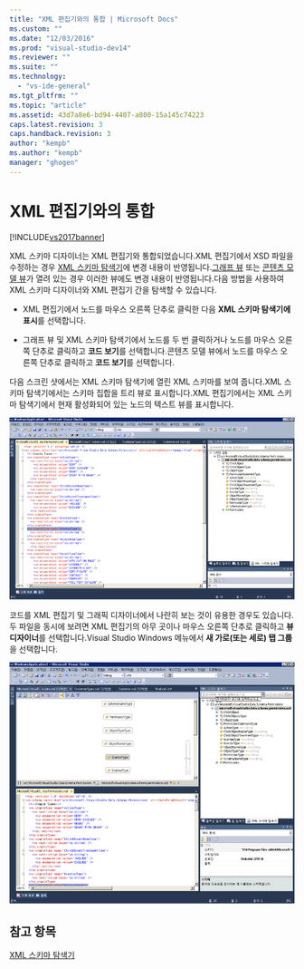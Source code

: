 ```yaml
---
title: "XML 편집기와의 통합 | Microsoft Docs"
ms.custom: ""
ms.date: "12/03/2016"
ms.prod: "visual-studio-dev14"
ms.reviewer: ""
ms.suite: ""
ms.technology: 
  - "vs-ide-general"
ms.tgt_pltfrm: ""
ms.topic: "article"
ms.assetid: 43d7a8e6-bd94-4407-a800-15a145c74223
caps.latest.revision: 3
caps.handback.revision: 3
author: "kempb"
ms.author: "kempb"
manager: "ghogen"
---
```

# XML 편집기와의 통합
[!INCLUDE[vs2017banner](../code-quality/includes/vs2017banner.md)]

XML 스키마 디자이너는 XML 편집기와 통합되었습니다.XML 편집기에서 XSD 파일을 수정하는 경우 [XML 스키마 탐색기](../xml-tools/xml-schema-explorer.md)에 변경 내용이 반영됩니다.[그래프 뷰](../xml-tools/graph-view.md) 또는 [콘텐츠 모델 뷰](../xml-tools/content-model-view.md)가 열려 있는 경우 이러한 뷰에도 변경 내용이 반영됩니다.다음 방법을 사용하여 XML 스키마 디자이너와 XML 편집기 간을 탐색할 수 있습니다.  
  
-   XML 편집기에서 노드를 마우스 오른쪽 단추로 클릭한 다음 **XML 스키마 탐색기에 표시**를 선택합니다.  
  
-   그래프 뷰 및 XML 스키마 탐색기에서 노드를 두 번 클릭하거나 노드를 마우스 오른쪽 단추로 클릭하고 **코드 보기**를 선택합니다.콘텐츠 모델 뷰에서 노드를 마우스 오른쪽 단추로 클릭하고 **코드 보기**를 선택합니다.  
  
 다음 스크린 샷에서는 XML 스키마 탐색기에 열린 XML 스키마를 보여 줍니다.XML 스키마 탐색기에서는 스키마 집합을 트리 뷰로 표시합니다.XML 편집기에서는 XML 스키마 탐색기에서 현재 활성화되어 있는 노드의 텍스트 뷰를 표시합니다.  
  
 ![XSDDesignerWithXMLEditor](../xml-tools/media/xsddesignerwithxmleditor.gif "XSDDesignerWithXMLEditor")  
  
 코드를 XML 편집기 및 그래픽 디자이너에서 나란히 보는 것이 유용한 경우도 있습니다.두 파일을 동시에 보려면 XML 편집기의 아무 곳이나 마우스 오른쪽 단추로 클릭하고 **뷰 디자이너**를 선택합니다.Visual Studio Windows 메뉴에서 **새 가로\(또는 세로\) 탭 그룹**을 선택합니다.  
  
 ![XSDDesignerWithXMLEditorAndCMV](../xml-tools/media/xsddesignerwithxmleditorandcmv.gif "XSDDesignerWithXMLEditorAndCMV")  
  
## 참고 항목  
 [XML 스키마 탐색기](../xml-tools/xml-schema-explorer.md)